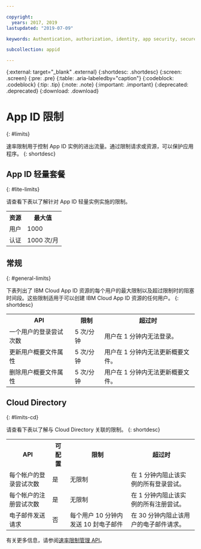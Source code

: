 ```yaml
---

copyright:
  years: 2017, 2019
lastupdated: "2019-07-09"

keywords: Authentication, authorization, identity, app security, secure, rates, cloud directory, rate limit, attempts

subcollection: appid

---
```


{:external: target="_blank" .external}
{:shortdesc: .shortdesc}
{:screen: .screen}
{:pre: .pre}
{:table: .aria-labeledby="caption"}
{:codeblock: .codeblock}
{:tip: .tip}
{:note: .note}
{:important: .important}
{:deprecated: .deprecated}
{:download: .download}


# App ID 限制
{: #limits}

速率限制用于控制 App ID 实例的进出流量。通过限制请求或资源，可以保护应用程序。
{: shortdesc}

## App ID 轻量套餐 
{: #lite-limits}

请查看下表以了解针对 App ID 轻量实例实施的限制。 

<table>
    <tr>
        <th>资源</th>
        <th>最大值</th>
    </tr>
    <tr>
        <td>用户</td>
        <td>1000</td>
    </tr>
    <tr>
        <td>认证</td>
        <td>1000 次/月</td>
    </tr>
</table>

## 常规
{: #general-limits}

下表列出了 IBM Cloud App ID 资源的每个用户的最大限制以及超过限制时的阻塞时间段。这些限制适用于可以创建 IBM Cloud App ID 资源的任何用户。
{: shortdesc}

<table>
    <tr>
        <th>API</th>
        <th>限制</th>
        <th>超过时</th>
    </tr>
    <tr>
        <td>一个用户的登录尝试次数</td>
        <td>5 次/分钟</td>
        <td>用户在 1 分钟内无法登录。</td>
    </tr>
    <tr>
        <td>更新用户概要文件属性</td>
        <td>5 次/分钟</td>
        <td>用户在 1 分钟内无法更新概要文件。</td>
    </tr>
        <td>删除用户概要文件属性</td>
        <td>5 次/分钟</td>
        <td>用户在 1 分钟内无法更新概要文件。</td>
    </tr>
</table>



## Cloud Directory
{: #limits-cd}

请查看下表以了解与 Cloud Directory 关联的限制。
{: shortdesc}

<table>
    <tr>
        <th>API</th>
        <th>可配置</th>
        <th>限制</th>
        <th>超过时</th>
    </tr>
    <tr>
        <td>每个帐户的登录尝试次数</td>
        <td>是</td>
        <td>无限制</td>
        <td>在 1 分钟内阻止该实例的所有登录尝试。</td>
    </tr>
    <tr>
        <td>每个帐户的注册尝试次数</td>
        <td>是</td>
        <td>无限制</td>
        <td>在 1 分钟内阻止该实例的所有注册尝试。</td>
    </tr>
    <tr>
        <td>电子邮件发送请求</td>
        <td>否</td>
        <td>每个用户 10 分钟内发送 10 封电子邮件</td>
        <td>在 30 分钟内阻止该用户的电子邮件请求。</td>
    </tr>
</table>

有关更多信息，请参阅<a href="https://us-south.appid.cloud.ibm.com/swagger-ui/#/Management%20API%20-%20Config/mgmt.updateRateLimitConfig" target="_blank">速率限制管理 API</a>。
